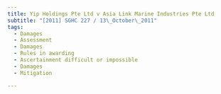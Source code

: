 ```yaml
---
title: Yip Holdings Pte Ltd v Asia Link Marine Industries Pte Ltd 
subtitle: "[2011] SGHC 227 / 13\_October\_2011"
tags:
  - Damages
  - Assessment
  - Damages
  - Rules in awarding
  - Ascertainment difficult or impossible
  - Damages
  - Mitigation

---
```


